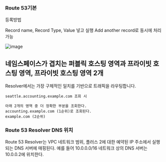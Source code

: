 ### Route 53기본

등록방법 

Record name, Record Type, Value 넣고 실행 Add another record로 동시에 처리가능

![image](https://user-images.githubusercontent.com/38831314/137435368-40959496-bf70-4c67-a31d-1a7b78c4af66.png)

## 네임스페이스가 겹치는 퍼블릭 호스팅 영역과 프라이빗 호스팅 영역, 프라이빗 호스팅 영역 2개

Resolver에서는 가장 구체적인 일치를 기반으로 트래픽을 라우팅합니다.

```
seattle.accounting.example.com 조회 시

아래 2개의 영역 중 더 정확한 부분을 조회한다.
accounting.example.com (1순위)로 조회된다.
example.com (2순위)
```

### Route 53 Resolver DNS 위치

Route 53 Resolver는 VPC 네트워크 범위, 플러스 2에 대한 예약된 IP 주소에서 실행 되는 DNS 서버에 매핑된다.
예를 들어 10.0.0.0/16 네트워크 상의 DNS 서버는 10.0.0.2에 위치한다.
